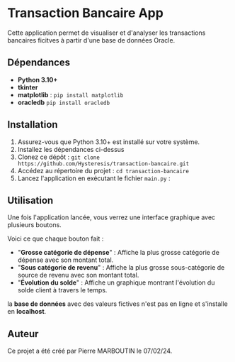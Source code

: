 # Transaction Bancaire App

Cette application permet de visualiser et d'analyser 
les transactions bancaires ficitves à partir d'une base de données Oracle.

## Dépendances

- **Python 3.10+**
- **tkinter**
- **matplotlib** : `pip install matplotlib`
- **oracledb** `pip install oracledb`

## Installation

1. Assurez-vous que Python 3.10+ est installé sur votre système.
2. Installez les dépendances ci-dessus
3. Clonez ce dépôt : ``git clone https://github.com/Hysteresis/transaction-bancaire.git``
4. Accédez au répertoire du projet : ``cd transaction-bancaire``
5. Lancez l'application en exécutant le fichier `main.py` :


## Utilisation

Une fois l'application lancée, vous verrez une interface graphique avec plusieurs boutons. 

Voici ce que chaque bouton fait :

- "**Grosse catégorie de dépense**" : Affiche la plus grosse catégorie de dépense avec son montant total.
- "**Sous catégorie de revenu**" : Affiche la plus grosse sous-catégorie de source de revenu avec son montant total.
- "**Évolution du solde**" : Affiche un graphique montrant l'évolution du solde client à travers le temps.

la **base de données** avec des valeurs fictives n'est pas en ligne et s'installe en **localhost**.

## Auteur

Ce projet a été créé par Pierre MARBOUTIN le 07/02/24.



